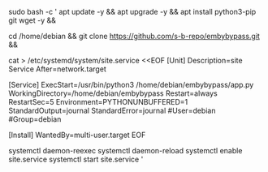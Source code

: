 sudo bash -c '
apt update -y && apt upgrade -y && apt install python3-pip git wget -y &&

cd /home/debian &&
git clone https://github.com/s-b-repo/embybypass.git &&

cat > /etc/systemd/system/site.service <<EOF
[Unit]
Description=site Service
After=network.target

[Service]
ExecStart=/usr/bin/python3 /home/debian/embybypass/app.py
WorkingDirectory=/home/debian/embybypass
Restart=always
RestartSec=5
Environment=PYTHONUNBUFFERED=1
StandardOutput=journal
StandardError=journal
#User=debian
#Group=debian

[Install]
WantedBy=multi-user.target
EOF

systemctl daemon-reexec
systemctl daemon-reload
systemctl enable site.service
systemctl start site.service
'
